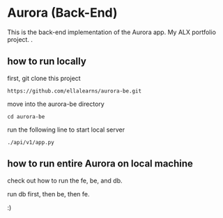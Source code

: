 # Aurora (Back-End)

This is the back-end implementation of the Aurora app.
My ALX portfolio project.
.


## how to run locally

first, git clone this project 


````https://github.com/ellalearns/aurora-be.git````


move into the aurora-be directory


````cd aurora-be````


run the following line to start local server


````./api/v1/app.py````


## how to run entire Aurora on local machine

check out how to run the fe, be, and db.


run db first, then be, then fe.


:)
